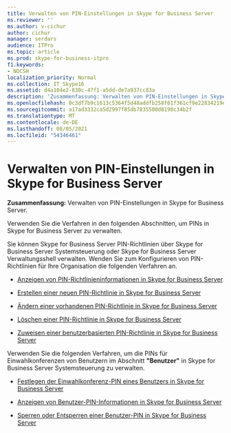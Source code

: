 ```yaml
---
title: Verwalten von PIN-Einstellungen in Skype for Business Server
ms.reviewer: ''
ms.author: v-cichur
author: cichur
manager: serdars
audience: ITPro
ms.topic: article
ms.prod: skype-for-business-itpro
f1.keywords:
- NOCSH
localization_priority: Normal
ms.collection: IT_Skype16
ms.assetid: d4a104e2-830c-47f1-a5dd-de7a937cc83a
description: 'Zusammenfassung: Verwalten von PIN-Einstellungen in Skype for Business Server.'
ms.openlocfilehash: 0c3df7b9c1613c5364f5d48addfb258f61f361cf9e22834219ec4ace68bf4950
ms.sourcegitcommit: a17ad3332ca5d2997f85db7835500d8190c34b2f
ms.translationtype: MT
ms.contentlocale: de-DE
ms.lasthandoff: 08/05/2021
ms.locfileid: "54346461"
---
```

# <a name="manage-pin-settings-in-skype-for-business-server"></a>Verwalten von PIN-Einstellungen in Skype for Business Server
 
**Zusammenfassung:** Verwalten von PIN-Einstellungen in Skype for Business Server.
  
Verwenden Sie die Verfahren in den folgenden Abschnitten, um PINs in Skype for Business Server zu verwalten.
  
Sie können Skype for Business Server PIN-Richtlinien über Skype for Business Server Systemsteuerung oder Skype for Business Server Verwaltungsshell verwalten. Wenden Sie zum Konfigurieren von PIN-Richtlinien für Ihre Organisation die folgenden Verfahren an.
  
- [Anzeigen von PIN-Richtlinieninformationen in Skype for Business Server](view-pin-policy-information.md)
    
- [Erstellen einer neuen PIN-Richtlinie in Skype for Business Server](create-a-new-pin-policy.md)
    
- [Ändern einer vorhandenen PIN-Richtlinie in Skype for Business Server](modify-an-existing-pin-policy.md)
    
- [Löschen einer PIN-Richtlinie in Skype for Business Server](delete-a-pin-policy.md)
    
- [Zuweisen einer benutzerbasierten PIN-Richtlinie in Skype for Business Server](assign-a-per-user-pin-policy.md)
    
Verwenden Sie die folgenden Verfahren, um die PINs für Einwahlkonferenzen von Benutzern im Abschnitt **"Benutzer"** in Skype for Business Server Systemsteuerung zu verwalten.
  
- [Festlegen der Einwahlkonferenz-PIN eines Benutzers in Skype for Business Server](set-a-user-s-dial-in-conferencing-pin.md)
    
- [Anzeigen von Benutzer-PIN-Informationen in Skype for Business Server](view-user-pin-information.md)
    
- [Sperren oder Entsperren einer Benutzer-PIN in Skype for Business Server](lock-or-unlock-a-user-pin.md)
    

